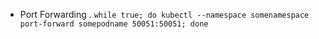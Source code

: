 * Port Forwarding . 
`while true; do kubectl --namespace somenamespace port-forward somepodname 50051:50051; done`
